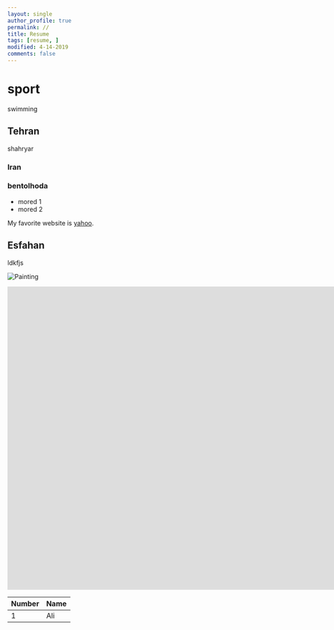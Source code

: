 ```yaml
---
layout: single
author_profile: true
permalink: //
title: Resume
tags: [resume, ]
modified: 4-14-2019
comments: false
---
```



# sport

swimming


## Tehran
shahryar

### Iran
### bentolhoda

- mored 1
- mored 2

My favorite website is [yahoo](http://www.yahoo.com).


## Esfahan
ldkfjs

![Painting](https://maysagharehgozli.github.io/assets/images/photo.jpg)


<iframe width="1691" height="680" src="https://www.youtube.com/embed/LOTtWzX3Wp4" title="The STRANGE Reason He's The World's Best Climber" frameborder="0" allow="accelerometer; autoplay; clipboard-write; encrypted-media; gyroscope; picture-in-picture" allowfullscreen></iframe>


|  Number | Name |
|---------|------|
|1        | Ali  |
